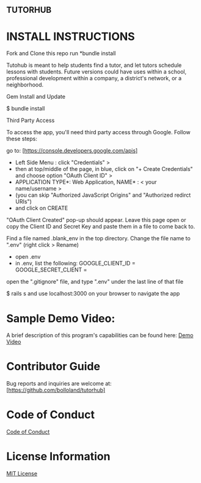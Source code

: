 ## TUTORHUB

# INSTALL INSTRUCTIONS

Fork and Clone this repo
run *bundle install

Tutohub is meant to help students find a tutor, and let tutors schedule lessons with students. 
Future versions could have uses within a school, professional development within a company, a district's network, or a neighborhood.

Gem Install and Update

$ bundle install

Third Party Access

To access the app, you'll need third party access through Google. 
Follow these steps:

go to: [https://console.developers.google.com/apis]

- Left Side Menu : click "Credentials" >
- then at top/middle of the page, in blue, click on "+ Create Credentials" and choose option "OAuth Client ID" >
- APPLICATION TYPE*: Web Application, NAME* : < your name/username >
- (you can skip "Authorized JavaScript Origins" and "Authorized redirct URIs")
- and click on CREATE

"OAuth Client Created" pop-up should appear.
Leave this page open or copy the Client ID and Secret Key and paste them in a file to come back to.

Find a file named .blank_env in the top directory. 
Change the file name to ".env" (right click > Rename)

- open .env
- in .env, list the following:
GOOGLE_CLIENT_ID = <paste Your Client ID here>
GOOGLE_SECRET_CLIENT = <paste Your Client Secret here>

open the ".gitignore" file, and type ".env" under the last line of that file

$ rails s 
and use localhost:3000 on your browser to navigate the app

# Sample Demo Video:

A brief description of this program's capabilities can be found here: [Demo Video](https://www.loom.com/share/c7198f5330d14183beae992707a538ef?sharedAppSource=personal_library)

# Contributor Guide 

Bug reports and inquiries are welcome at: [https://github.com/bolloland/tutorhub]

# Code of Conduct

[Code of Conduct](https://github.com/bolloland/tutorhub/.code_of_conduct.md)

# License Information

[MIT License](https://github.com/bolloland/tutorhub/blob/master/LICENSE)

